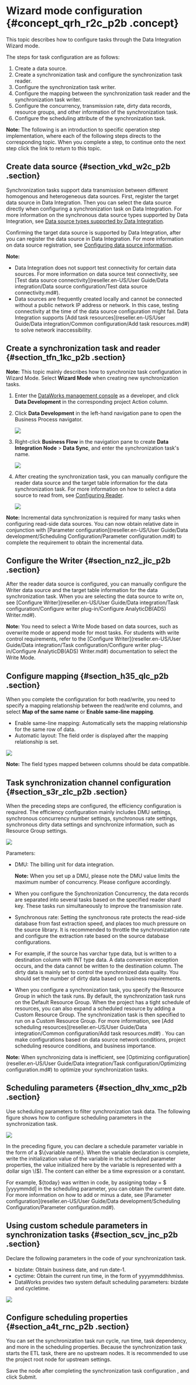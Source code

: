 # Wizard mode configuration {#concept_qrh_r2c_p2b .concept}

This topic describes how to configure tasks through the Data Integration Wizard mode.

The steps for task configuration are as follows:

1.  Create a data source.
2.  Create a synchronization task and configure the synchronization task reader.
3.  Configure the synchronization task writer.
4.  Configure the mapping between the synchronization task reader and the synchronization task writer.
5.  Configure the concurrency, transmission rate, dirty data records, resource groups, and other information of the synchronization task.
6.  Configure the scheduling attribute of the synchronization task.

**Note:** The following is an introduction to specific operation step implementation, where each of the following steps directs to the corresponding topic. When you complete a step, to continue onto the next step click the link to return to this topic.

## Create data source {#section_vkd_w2c_p2b .section}

Synchronization tasks support data transmission between different homogenous and heterogeneous data sources. First, register the target data source in Data Integration. Then you can select the data source directly when configuring a synchronization task on Data Integration. For more information on the synchronous data source types supported by Data Integration, see [Data source types supported by Data Integration](https://help.aliyun.com/document_detail/72965.html).

Confirming the target data source is supported by Data Integration, after you can register the data source in Data Integration. For more information on data source registration, see [Configuring data source information](https://www.alibabacloud.com/help/faq-list/72788.htm).

**Note:** 

-   Data Integration does not support test connectivity for certain data sources. For more information on data source test connectivity, see [Test data source connectivity](reseller.en-US/User Guide/Data integration/Data source configuration/Test data source connectivity.md#).
-   Data sources are frequently created locally and cannot be connected without a public network IP address or network. In this case, testing connectivity at the time of the data source configuration might fail. Data Integration supports [Add task resources](reseller.en-US/User Guide/Data integration/Common configuration/Add task resources.md#) to solve network inaccessibility.

## Create a synchronization task and reader {#section_tfn_1kc_p2b .section}

**Note:** This topic mainly describes how to synchronize task configuration in Wizard Mode. Select **Wizard Mode** when creating new synchronization tasks.

1.  Enter the [DataWorks management console](https://partners-intl.aliyun.com) as a developer, and click **Data Development** in the corresponding project Action column.
2.  Click **Data Development** in the left-hand navigation pane to open the Business Process navigator.

    ![](http://static-aliyun-doc.oss-cn-hangzhou.aliyuncs.com/assets/img/16216/15514312437611_en-US.png)

3.  Right-click **Business Flow** in the navigation pane to create **Data Integration Node** \> **Data Sync**, and enter the synchronization task's name.

    ![](http://static-aliyun-doc.oss-cn-hangzhou.aliyuncs.com/assets/img/16216/15514312437612_en-US.png)

4.  After creating the synchronization task, you can manually configure the reader data source and the target table information for the data synchronization task. For more information on how to select a data source to read from, see [Configuring Reader](https://www.alibabacloud.com/help/faq-list/49806.htm).

    ![](http://static-aliyun-doc.oss-cn-hangzhou.aliyuncs.com/assets/img/16216/15514312437614_en-US.png)


**Note:** Incremental data synchronization is required for many tasks when configuring read-side data sources. You can now obtain relative date in conjunction with [Parameter configuration](reseller.en-US/User Guide/Data development/Scheduling Configuration/Parameter configuration.md#) to complete the requirement to obtain the incremental data.

## Configure the Writer {#section_nz2_jlc_p2b .section}

After the reader data source is configured, you can manually configure the Writer data source and the target table information for the data synchronization task. When you are selecting the data source to write on, see [Configure Writer](reseller.en-US/User Guide/Data integration/Task configuration/Configure writer plug-in/Configure AnalyticDB(ADS) Writer.md#).

**Note:** You need to select a Write Mode based on data sources, such as overwrite mode or append mode for most tasks. For students with write control requirements, refer to the [Configure Writer](reseller.en-US/User Guide/Data integration/Task configuration/Configure writer plug-in/Configure AnalyticDB(ADS) Writer.md#) documentation to select the Write Mode.

## Configure mapping {#section_h35_qlc_p2b .section}

When you complete the configuration for both read/write, you need to specify a mapping relationship between the read/write end columns, and select **Map of the same name** or **Enable same-line mapping**.

-   Enable same-line mapping: Automatically sets the mapping relationship for the same row of data.
-   Automatic layout: The field order is displayed after the mapping relationship is set.

![](http://static-aliyun-doc.oss-cn-hangzhou.aliyuncs.com/assets/img/16216/15514312447615_en-US.png)

**Note:** The field types mapped between columns should be data compatible.

## Task synchronization channel configuration {#section_s3r_zlc_p2b .section}

When the preceding steps are configured, the efficiency configuration is required. The efficiency configuration mainly includes DMU settings, synchronous concurrency number settings, synchronous rate settings, synchronous dirty data settings and synchronize information, such as Resource Group settings.

![](http://static-aliyun-doc.oss-cn-hangzhou.aliyuncs.com/assets/img/16216/15514312447616_en-US.png)

Parameters:

-   DMU: The billing unit for data integration.

    **Note:** When you set up a DMU, please note the DMU value limits the maximum number of concurrency. Please configure accordingly.

-   When you configure the Synchronization Concurrency, the data records are separated into several tasks based on the specified reader shard key. These tasks run simultaneously to improve the transmission rate.
-   Synchronous rate: Setting the synchronous rate protects the read-side database from fast extraction speed, and places too much pressure on the source library. It is recommended to throttle the synchronization rate and configure the extraction rate based on the source database configurations.
-   For example, if the source has varchar type data, but is written to a destination column with INT type data. A data conversion exception occurs, and the data cannot be written to the destination column. The dirty data is mainly set to control the synchronized data quality. You should set the number of dirty data based on business requirements.
-   When you configure a synchronization task, you specify the Resource Group in which the task runs. By default, the synchronization task runs on the Default Resource Group. When the project has a tight schedule of resources, you can also expand a scheduled resource by adding a Custom Resource Group. The synchronization task is then specified to run on a Custom Resource Group. For more information, see [Add scheduling resources](reseller.en-US/User Guide/Data integration/Common configuration/Add task resources.md#) . You can make configurations based on data source network conditions, project scheduling resource conditions, and business importance.

**Note:** When synchronizing data is inefficient, see [Optimizing configuration](reseller.en-US/User Guide/Data integration/Task configuration/Optimizing configuration.md#) to optimize your synchronization tasks.

## Scheduling parameters {#section_dhv_xmc_p2b .section}

Use scheduling parameters to filter synchronization task data. The following figure shows how to configure scheduling parameters in the synchronization task.

![](http://static-aliyun-doc.oss-cn-hangzhou.aliyuncs.com/assets/img/16216/15514312447617_en-US.png)

In the preceding figure, you can declare a schedule parameter variable in the form of a $\{variable name\}. When the variable declaration is complete, write the initialization value of the variable in the scheduled parameter properties, the value initialized here by the variable is represented with a dollar sign \($\). The content can either be a time expression or a constant.

For example, $\{today\} was written in code, by assigning today = $ \[yyyymmdd\] in the scheduling parameter, you can obtain the current date. For more information on how to add or minus a date, see [Parameter configuration](reseller.en-US/User Guide/Data development/Scheduling Configuration/Parameter configuration.md#).

## Using custom schedule parameters in synchronization tasks {#section_scv_jnc_p2b .section}

Declare the following parameters in the code of your synchronization task.

-   bizdate: Obtain business date, and run date-1.
-   cyctime: Obtain the current run time, in the form of yyyymmddhhmiss.
-   DataWorks provides two system default scheduling parameters: bizdate and cycletime.

![](http://static-aliyun-doc.oss-cn-hangzhou.aliyuncs.com/assets/img/16216/15514312447618_en-US.png)

## Configure scheduling properties {#section_a4t_rnc_p2b .section}

You can set the synchronization task run cycle, run time, task dependency, and more in the scheduling properties. Because the synchronization task starts the ETL task, there are no upstream nodes. It is recommended to use the project root node for upstream settings.

Save the node after completing the synchronization task configuration , and click Submit.

